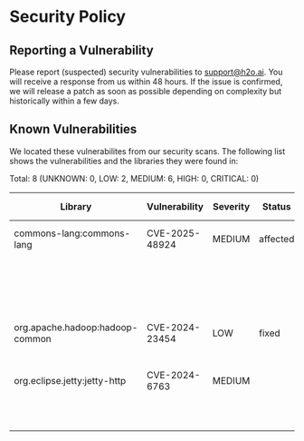 # Security Policy

## Reporting a Vulnerability

Please report (suspected) security vulnerabilities to support@h2o.ai. You will receive a response from us within 48 hours. 
If the issue is confirmed, we will release a patch as soon as possible depending on complexity but historically within a few days.

## Known Vulnerabilities
We located these vulnerabilites from our security scans. The following list shows the vulnerabilities and the libraries they were found in:

Total: 8 (UNKNOWN: 0, LOW: 2, MEDIUM: 6, HIGH: 0, CRITICAL: 0)

| Library                                 | Vulnerability     | Severity | Status   | Installed Version | Fixed Version | Title                                                                 |
|----------------------------------------|-----------------|---------|---------|-----------------|---------------|----------------------------------------------------------------------|
| commons-lang:commons-lang               | CVE-2025-48924  | MEDIUM  | affected | 2.6             |               | commons-lang/commons-lang: org.apache.commons/commons-lang3:        |
|                                        |                 |         |         |                 |               | Uncontrolled Recursion vulnerability in Apache Commons Lang         |
|                                        |                 |         |         |                 |               | [Link](https://avd.aquasec.com/nvd/cve-2025-48924)                  |
|                                        |                 |         |         |                 |               |                                                                      |
|                                        |                 |         |         |                 |               |                                                                      |
|                                        |                 |         |         |                 |               |                                                                      |
| org.apache.hadoop:hadoop-common         | CVE-2024-23454  | LOW     | fixed    | 3.3.6           | 3.4.0         | Apache Hadoop: Temporary File Local Information Disclosure          |
|                                        |                 |         |         |                 |               | [Link](https://avd.aquasec.com/nvd/cve-2024-23454)                  |
|                                        |                 |         |         |                 |               |                                                                      |
|                                        |                 |         |         |                 |               |                                                                      |
| org.eclipse.jetty:jetty-http            | CVE-2024-6763   | MEDIUM  |         | 9.4.57.v20241219| 12.0.12       | org.eclipse.jetty:jetty-http: jetty: Jetty URI parsing of           |
|                                        |                 |         |         |                 |               | invalid authority                                                    |
|                                        |                 |         |         |                 |               | [Link](https://avd.aquasec.com/nvd/cve-2024-6763)                  |
|                                        |                 |         |         |                 |               |                                                                      |
|                                        |                 |         |         |                 |               |                                                                      |

